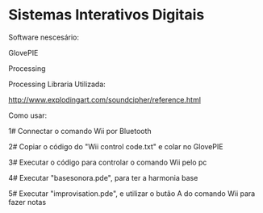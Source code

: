 # Sistemas Interativos Digitais

Software nescesário: 

  GlovePIE
  
  Processing
  
  
  

Processing Libraria Utilizada:

http://www.explodingart.com/soundcipher/reference.html





Como usar:

1# Connectar o comando Wii por Bluetooth

2# Copiar o código do "Wii control code.txt" e colar no GlovePIE

3# Executar o código para controlar o comando Wii pelo pc

4# Executar "basesonora.pde", para ter a harmonia base

5# Executar "improvisation.pde", e utilizar o butão A do comando Wii para fazer notas

